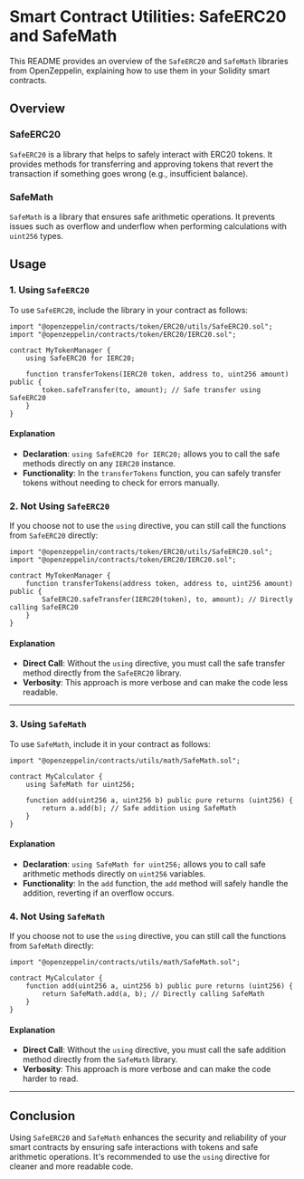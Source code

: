# Smart Contract Utilities: SafeERC20 and SafeMath

This README provides an overview of the `SafeERC20` and `SafeMath` libraries from OpenZeppelin, explaining how to use them in your Solidity smart contracts. 

## Overview

### SafeERC20

`SafeERC20` is a library that helps to safely interact with ERC20 tokens. It provides methods for transferring and approving tokens that revert the transaction if something goes wrong (e.g., insufficient balance).

### SafeMath

`SafeMath` is a library that ensures safe arithmetic operations. It prevents issues such as overflow and underflow when performing calculations with `uint256` types.

## Usage

### 1. Using `SafeERC20`

To use `SafeERC20`, include the library in your contract as follows:

```solidity
import "@openzeppelin/contracts/token/ERC20/utils/SafeERC20.sol";
import "@openzeppelin/contracts/token/ERC20/IERC20.sol";

contract MyTokenManager {
    using SafeERC20 for IERC20;

    function transferTokens(IERC20 token, address to, uint256 amount) public {
        token.safeTransfer(to, amount); // Safe transfer using SafeERC20
    }
}
```

#### Explanation

- **Declaration**: `using SafeERC20 for IERC20;` allows you to call the safe methods directly on any `IERC20` instance.
- **Functionality**: In the `transferTokens` function, you can safely transfer tokens without needing to check for errors manually.

### 2. Not Using `SafeERC20`

If you choose not to use the `using` directive, you can still call the functions from `SafeERC20` directly:

```solidity
import "@openzeppelin/contracts/token/ERC20/utils/SafeERC20.sol";
import "@openzeppelin/contracts/token/ERC20/IERC20.sol";

contract MyTokenManager {
    function transferTokens(address token, address to, uint256 amount) public {
        SafeERC20.safeTransfer(IERC20(token), to, amount); // Directly calling SafeERC20
    }
}
```

#### Explanation

- **Direct Call**: Without the `using` directive, you must call the safe transfer method directly from the `SafeERC20` library.
- **Verbosity**: This approach is more verbose and can make the code less readable.

---

### 3. Using `SafeMath`

To use `SafeMath`, include it in your contract as follows:

```solidity
import "@openzeppelin/contracts/utils/math/SafeMath.sol";

contract MyCalculator {
    using SafeMath for uint256;

    function add(uint256 a, uint256 b) public pure returns (uint256) {
        return a.add(b); // Safe addition using SafeMath
    }
}
```

#### Explanation

- **Declaration**: `using SafeMath for uint256;` allows you to call safe arithmetic methods directly on `uint256` variables.
- **Functionality**: In the `add` function, the `add` method will safely handle the addition, reverting if an overflow occurs.

### 4. Not Using `SafeMath`

If you choose not to use the `using` directive, you can still call the functions from `SafeMath` directly:

```solidity
import "@openzeppelin/contracts/utils/math/SafeMath.sol";

contract MyCalculator {
    function add(uint256 a, uint256 b) public pure returns (uint256) {
        return SafeMath.add(a, b); // Directly calling SafeMath
    }
}
```

#### Explanation

- **Direct Call**: Without the `using` directive, you must call the safe addition method directly from the `SafeMath` library.
- **Verbosity**: This approach is more verbose and can make the code harder to read.

---

## Conclusion

Using `SafeERC20` and `SafeMath` enhances the security and reliability of your smart contracts by ensuring safe interactions with tokens and safe arithmetic operations. It's recommended to use the `using` directive for cleaner and more readable code.
